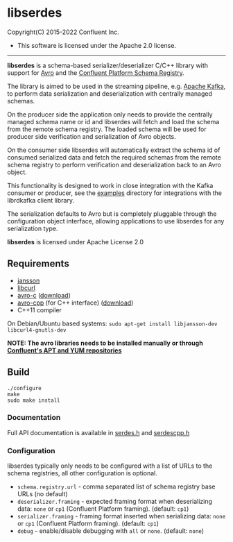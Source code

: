 # libserdes

Copyright(C) 2015-2022 Confluent Inc.

 * This software is licensed under the Apache 2.0 license.
---------------------------------------------------------------------------

**libserdes** is a schema-based serializer/deserializer C/C++ library with
support for [Avro](http://avro.apache.org) and the
[Confluent Platform Schema Registry](https://github.com/confluentinc/schema-registry).

The library is aimed to be used in the streaming pipeline,
e.g. [Apache Kafka](http://kafka.apache.org), to perform data serialization
and deserialization with centrally managed schemas.

On the producer side the application only needs to provide the centrally
managed schema name or id and libserdes will fetch and load the schema from
the remote schema registry. The loaded schema will be used for producer side
verification and serialization of Avro objects.

On the consumer side libserdes will automatically extract the schema id
of consumed serialized data and fetch the required schemas from the
remote schema registry to perform verification and deserialization back
to an Avro object.

This functionality is designed to work in close integration with the
Kafka consumer or producer, see the [examples](examples) directory for
integrations with the librdkafka client library.

The serialization defaults to Avro but is completely pluggable through the
configuration object interface, allowing applications to use libserdes for any
serialization type.

**libserdes** is licensed under Apache License 2.0


## Requirements

 * [jansson](http://www.digip.org/jansson/)
 * [libcurl](http://curl.haxx.se/)
 * [avro-c](http://avro.apache.org/docs/current/api/c/index.html)  ([download](http://apache.mirrors.spacedump.net/avro/stable/c))
 * [avro-cpp](http://avro.apache.org/docs/current/api/cpp/html/index.html) (for C++ interface)  ([download](http://apache.mirrors.spacedump.net/avro/stable/cpp))
 * C++11 compiler


On Debian/Ubuntu based systems:
`sudo apt-get install libjansson-dev libcurl4-gnutls-dev`

 **NOTE: The avro libraries needs to be installed manually or through [Confluent's APT and YUM repositories](http://docs.confluent.io/current/installation.html)**

## Build

    ./configure
    make
    sudo make install


### Documentation

Full API documentation is available in [serdes.h](src/serdes.h) and [serdescpp.h](src-cpp/serdescpp.h)

### Configuration

libserdes typically only needs to be configured with a list of URLs
to the schema registries, all other configuration is optional.

 * `schema.registry.url` - comma separated list of schema registry base URLs (no default)
 * `deserializer.framing` - expected framing format when deserializing data: `none` or `cp1` (Confluent Platform framing). (default: `cp1`)
 * `serializer.framing` - framing format inserted when serializing data: `none` or `cp1` (Confluent Platform framing). (default: `cp1`)
 * `debug` - enable/disable debugging with `all` or `none`. (default: `none`)
